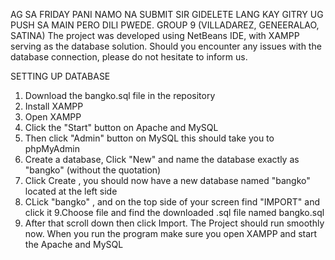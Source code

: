 AG SA FRIDAY PANI NAMO NA SUBMIT SIR GIDELETE LANG KAY GITRY UG PUSH SA MAIN PERO DILI PWEDE.
GROUP 9 (VILLADAREZ, GENEERALAO, SATINA)
The project was developed using NetBeans IDE, with XAMPP serving as the database solution.
Should you encounter any issues with the database connection, please do not hesitate to inform us.

SETTING UP DATABASE
1. Download the bangko.sql file in the repository
2. Install XAMPP
3. Open XAMPP
4. Click the "Start" button on Apache and MySQL
5. Then click "Admin" button on MySQL this should take you to phpMyAdmin
6. Create a database, Click "New" and name the database exactly as "bangko" (without the quotation)
7. Click Create , you should now have a new database named "bangko" located at the left side
8. CLick "bangko" , and on the top side of your screen find "IMPORT" and click it
9.Choose file and find the downloaded .sql file named bangko.sql
10. After that scroll down then click Import.
The Project should run smoothly now.
When you run the program make sure you open XAMPP and start the Apache and MySQL

